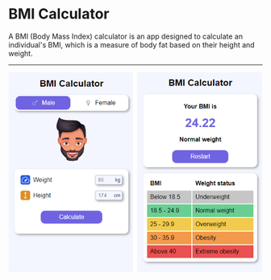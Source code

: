 # BMI Calculator

A BMI (Body Mass Index) calculator is an app designed to calculate an individual's BMI, which is a measure of body fat based on their height and weight.

---

![My Image](img/BMI.png)
